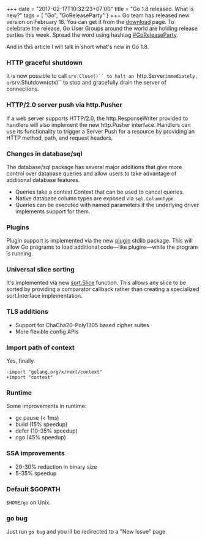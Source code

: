 +++
date = "2017-02-17T10:32:23+07:00"
title = "Go 1.8 released. What is new?"
tags = [ "Go", "GoReleaseParty" }
+++
Go team has released new version on February 16. You can get it from the [download](https://golang.org/dl/) page. To celebrate the release, Go User Groups around the world are holding release parties this week. Spread the word using hashtag [#GoReleaseParty](https://twitter.com/hashtag/goreleaseparty).

And in this article I will talk in short what's new in Go 1.8.

### HTTP graceful shutdown

 It is now possible to call `srv.Close()`` to halt an `http.Server` immediately, or `srv.Shutdown(ctx)`` to stop and gracefully drain the server of connections.

### HTTP/2.0 server push via http.Pusher

If a web server supports HTTP/2.0, the http.ResponseWriter provided to handlers will also implement the new http.Pusher interface. Handlers can use its functionality to trigger a Server Push for a resource by providing an HTTP method, path, and request headers.

### Changes in database/sql

The database/sql package has several major additions that give more control over database queries and allow users to take advantage of additional database features.

 - Queries take a context.Context that can be used to cancel queries.
 - Native database column types are exposed via `sql.ColumnType`.
 - Queries can be executed with named parameters if the underlying driver implements support for them.

### Plugins

Plugin support is implemented via the new [plugin](https://tip.golang.org/pkg/plugin/) stdlib package. This will allow Go programs to load additional code—like plugins—while the program is running.

### Universal slice sorting

It's implemented via new [sort.Slice](https://tip.golang.org/pkg/sort/#Slice) function. This allows any slice to be sorted by providing a comparator callback rather than creating a specialized sort.Interface implementation.

### TLS additions

 - Support for ChaCha20-Poly1305 based cipher suites
 - More flexible config APIs

### Import path of context

Yes, finally.
```
-import "golang.org/x/next/context"
+import "context"
```

### Runtime

Some improvements in runtime:

 - gc pause (< 1ms)
 - build (15% speedup)
 - defer (10-35% speedup)
 - cgo (45% speedup)

 ### SSA improvements

  - 20-30% reduction in binary size
  - 5-35% speedup

### Default $GOPATH

`$HOME/go` on Unix.

### go bug

Just run `go bug` and you ill be redirected to a "New Issue" page.
